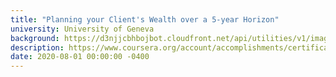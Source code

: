 ```yaml
---
title: "Planning your Client's Wealth over a 5-year Horizon"
university: University of Geneva
background: https://d3njjcbhbojbot.cloudfront.net/api/utilities/v1/imageproxy/https://coursera-university-assets.s3.amazonaws.com/3d/924a31c87cba44f62637ede5a9ba69/UNIGE-SquareLogo-600x600.png?auto=format%2Ccompress&dpr=1&w=80&h=80
description: https://www.coursera.org/account/accomplishments/certificate/MVEWAN8QZQ4Y
date: 2020-08-01 00:00:00 -0400
---
```

